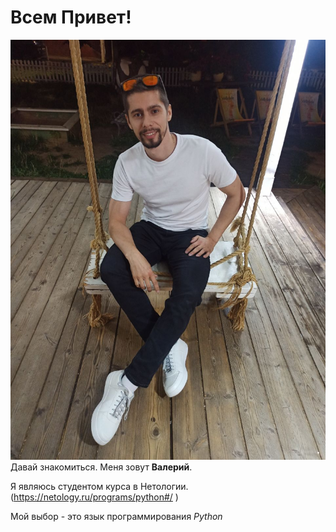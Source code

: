 # Всем Привет!
![Alt text](Me.jpg)Давай знакомиться. Меня зовут **Валерий**.





Я являюсь студентом курса в Нетологии. (https://netology.ru/programs/python#/ )

Мой выбор - это язык программирования _Python_



